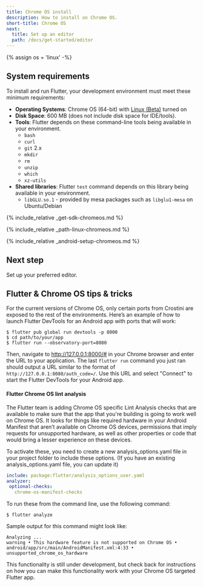 ```yaml
---
title: Chrome OS install
description: How to install on Chrome OS.
short-title: Chrome OS
next:
  title: Set up an editor
  path: /docs/get-started/editor
---
```


{% assign os = 'linux' -%}

## System requirements

To install and run Flutter, your development environment
must meet these minimum requirements:

* **Operating Systems**: Chrome OS (64-bit) with [Linux (Beta)][] turned on
* **Disk Space**: 600 MB (does not include disk space for IDE/tools).
* **Tools**: Flutter depends on these command-line
  tools being available in your environment.
  * `bash`
  * `curl`
  * `git` 2.x
  * `mkdir`
  * `rm`
  * `unzip`
  * `which`
  * `xz-utils`
* **Shared libraries**: Flutter `test` command depends on
  this library being available in your environment.
  * `libGLU.so.1` - provided by mesa packages such as `libglu1-mesa` on
     Ubuntu/Debian

{% include_relative _get-sdk-chromeos.md %}

{% include_relative _path-linux-chromeos.md %}

{% include_relative _android-setup-chromeos.md %}

## Next step

Set up your preferred editor.

## Flutter & Chrome OS tips & tricks

For the current versions of Chrome OS, only certain ports from
Crostini are exposed to the rest of the environments.
Here’s an example of how to launch
Flutter DevTools for an Android app with ports
that will work:

```terminal
$ flutter pub global run devtools -p 8000
$ cd path/to/your/app
$ flutter run --observatory-port=8080
```

Then, navigate to http://127.0.0.1:8000/#
in your Chrome browser and enter the URL to your
application. The last `flutter run` command you
just ran should output a URL similar to the format
of `http://127.0.0.1:8080/auth_code=/`. Use this URL
and select "Connect" to start the Flutter DevTools
for your Android app.

#### Flutter Chrome OS lint analysis

The Flutter team is adding Chrome OS specific
Lint Analysis checks that are available to make
sure that the app that you're building is going
to work well on Chrome OS. It looks for things
like required hardware in your Android Manifest
that aren’t available on Chrome OS devices,
permissions that imply requests for unsupported
hardware, as well as other properties or code
that would bring a lesser experience on these devices.

To activate these,
you need to create a new analysis_options.yaml
file in your project folder to include these options.
(If you have an existing analysis_options.yaml file,
you can update it)

```yaml
include: package:flutter/analysis_options_user.yaml
analyzer:
 optional-checks:
   chrome-os-manifest-checks
```

To run these from the command line, use the following command:

```terminal
$ flutter analyze
```

Sample output for this command might look like:

```terminal
Analyzing ...
warning • This hardware feature is not supported on Chrome OS •
android/app/src/main/AndroidManifest.xml:4:33 • unsupported_chrome_os_hardware
```

This functionality is still under development,
but check back for instructions on how you can make
this functionality work with your Chrome OS
targeted Flutter app.


[Linux (Beta)]: https://support.google.com/chromebook/answer/9145439
